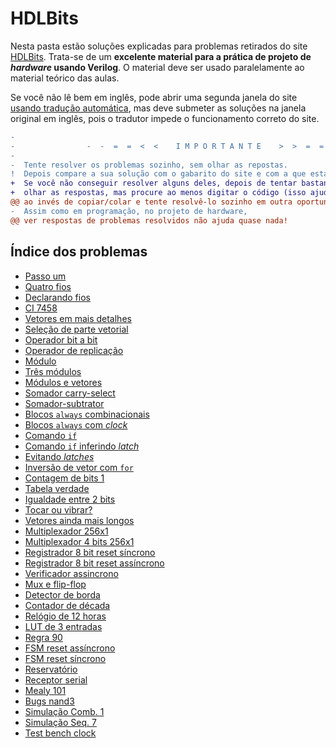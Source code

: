 # HDLBits

Nesta pasta estão soluções explicadas para problemas retirados do site [HDLBits](https://hdlbits.01xz.net/wiki/Main_Page). Trata-se de um **excelente material para a prática de projeto de _hardware_ usando Verilog**. O material deve ser usado paralelamente ao material teórico das aulas.  

Se você não lê bem em inglês, pode abrir uma segunda janela do site [usando tradução automática](https://hdlbits-01xz-net.translate.goog/wiki/Main_Page?_x_tr_sl=en&_x_tr_tl=pt&_x_tr_hl=en-US), mas deve submeter as soluções na janela original em inglês, pois o tradutor impede o funcionamento correto do site. 

```diff
-                                                                                           
-                -  -  =  =  <  <    I M P O R T A N T E    >  >  =  =  -  -                
-                                                                                           
-  Tente resolver os problemas sozinho, sem olhar as repostas.                              
!  Depois compare a sua solução com o gabarito do site e com a que está neste repositório.  
+  Se você não conseguir resolver alguns deles, depois de tentar bastante, tudo bem         
+  olhar as respostas, mas procure ao menos digitar o código (isso ajuda a memorizar)       
@@ ao invés de copiar/colar e tente resolvê-lo sozinho em outra oportunidade              @@
-  Assim como em programação, no projeto de hardware,                                       
@@ ver respostas de problemas resolvidos não ajuda quase nada!                            @@
```

## Índice dos problemas

- [Passo um](001_step_one) 
- [Quatro fios](004_wire4)
- [Declarando fios](009_wire_decl)
- [CI 7458](010_7458)
- [Vetores em mais detalhes](012_vector1)
- [Seleção de parte vetorial](013_vector2)
- [Operador bit a bit](014_vectorgates)
- [Operador de replicação](018_vector4)
- [Módulo](020_module)
- [Três módulos](023_module_shift)
- [Módulos e vetores](024_module_shift8)
- [Somador carry-select](027_module_cseladd)
- [Somador-subtrator](028_module_addsub)
- [Blocos `always` combinacionais](029_alwaysblock1)
- [Blocos `always` com _clock_](030_alwaysblock2)
- [Comando `if`](031_always_if)
- [Comando `if` inferindo _latch_](032_always_if2)
- [Evitando _latches_](036_always_nolatches)
- [Inversão de vetor com `for`](040_vector100r)
- [Contagem de bits 1](041_popcount255)
- [Tabela verdade](051_truthtable1)
- [Igualdade entre 2 bits](052_t2015_eq2)
- [Tocar ou vibrar?](056_ringer)
- [Vetores ainda mais longos](060_gatesv100)
- [Multiplexador 256x1](064_mux256to1)
- [Multiplexador 4 bits 256x1](065_mux256to1v)
- [Registrador 8 bit reset síncrono](084_dff8p)
- [Registrador 8 bit reset assíncrono](085_dff8ar)
- [Verificador assincrono](088_Exams`m2014_q4b)
- [Mux e flip-flop](092_exams_2014_q4a)
- [Detector de borda](095_edgedetect)
- [Contador de década](100_count10)
- [Relógio de 12 horas](106_count_clock)
- [LUT de 3 entradas](115_exams_ece241_2013_q12)
- [Regra 90](116_rule90)
- [FSM reset assíncrono](119_fsm1)
- [FSM reset síncrono](120_fsm1s)
- [Reservatório](127_exams_ece241_2013_q4)
- [Receptor serial](135_fsm_serial)
- [Mealy 101](139_exams_ece241_2013_q8)
- [Bugs nand3](160_bugs_nand3)
- [Simulação Comb. 1](164_sim_circuit1)
- [Simulação Seq. 7](170_sim_circuit7)
- [Test bench clock](174_tb_clock)




